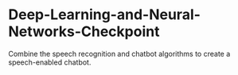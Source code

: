 # Deep-Learning-and-Neural-Networks-Checkpoint
Combine the speech recognition and chatbot algorithms to create a speech-enabled chatbot.

